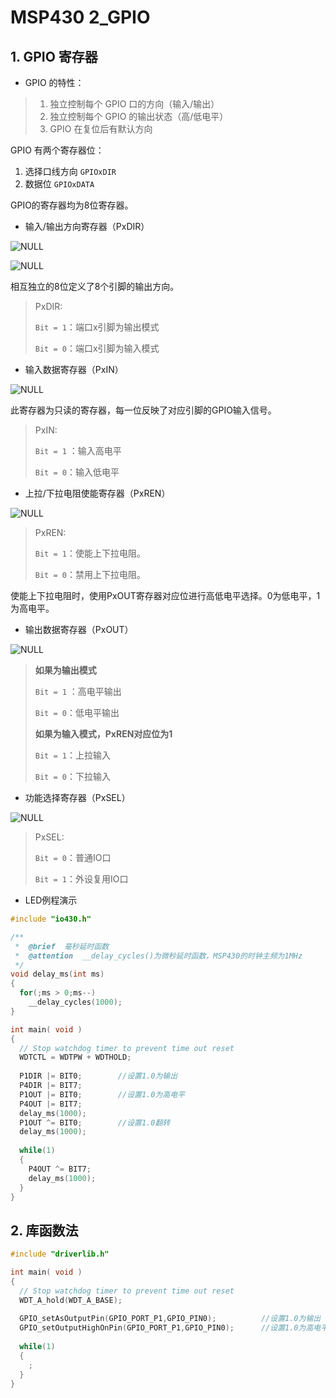 # MSP430 2_GPIO

## 1. GPIO 寄存器

- GPIO 的特性：

> 1. 独立控制每个 GPIO 口的方向（输入/输出）
> 2. 独立控制每个 GPIO 的输出状态（高/低电平）
> 3. GPIO 在复位后有默认方向

GPIO 有两个寄存器位：

1. 选择口线方向 `GPIOxDIR`
2. 数据位 `GPIOxDATA`

GPIO的寄存器均为8位寄存器。

- 输入/输出方向寄存器（PxDIR）

![NULL](S:\STM32SSC\MSP430\Note\Picture\2_1.jpg)



![NULL](S:\STM32SSC\MSP430\Note\Picture\2_2.jpg)

相互独立的8位定义了8个引脚的输出方向。

> PxDIR:	
>
> `Bit = 1`：端口x引脚为输出模式
>
> `Bit = 0`：端口x引脚为输入模式

- 输入数据寄存器（PxIN）

![NULL](S:\STM32SSC\MSP430\Note\Picture\2_3.jpg)

此寄存器为只读的寄存器，每一位反映了对应引脚的GPIO输入信号。

> PxIN:
>
> `Bit = 1` ：输入高电平
>
> `Bit = 0`：输入低电平

- 上拉/下拉电阻使能寄存器（PxREN）

![NULL](S:\STM32SSC\MSP430\Note\Picture\2_4.jpg)

> PxREN:
>
> `Bit = 1`：使能上下拉电阻。
>
> `Bit = 0`：禁用上下拉电阻。

使能上下拉电阻时，使用PxOUT寄存器对应位进行高低电平选择。0为低电平，1为高电平。

- 输出数据寄存器（PxOUT）

![NULL](S:\STM32SSC\MSP430\Note\Picture\2_5.jpg)

> **如果为输出模式**
>
> `Bit = 1` ：高电平输出
>
> `Bit = 0`：低电平输出
>
> **如果为输入模式，PxREN对应位为1**
>
> `Bit = 1`：上拉输入
>
> `Bit = 0`：下拉输入

- 功能选择寄存器（PxSEL）

![NULL](S:\STM32SSC\MSP430\Note\Picture\2_6.jpg)

> PxSEL:
>
> `Bit = 0`：普通IO口
>
> `Bit = 1`：外设复用IO口

- LED例程演示

```c
#include "io430.h"

/**
 *	@brief	毫秒延时函数
 *  @attention	__delay_cycles()为微秒延时函数，MSP430的时钟主频为1MHz
 */
void delay_ms(int ms)
{
  for(;ms > 0;ms--)
    __delay_cycles(1000);
}

int main( void )
{
  // Stop watchdog timer to prevent time out reset
  WDTCTL = WDTPW + WDTHOLD;
  
  P1DIR |= BIT0;        //设置1.0为输出
  P4DIR |= BIT7;
  P1OUT |= BIT0;        //设置1.0为高电平
  P4OUT |= BIT7;
  delay_ms(1000);
  P1OUT ^= BIT0;        //设置1.0翻转
  delay_ms(1000);
  
  while(1)
  {
    P4OUT ^= BIT7;
    delay_ms(1000);
  }
}
```

## 2. 库函数法

```c
#include "driverlib.h"

int main( void )
{
  // Stop watchdog timer to prevent time out reset
  WDT_A_hold(WDT_A_BASE);
  
  GPIO_setAsOutputPin(GPIO_PORT_P1,GPIO_PIN0);			//设置1.0为输出
  GPIO_setOutputHighOnPin(GPIO_PORT_P1,GPIO_PIN0);		//设置1.0为高电平
  
  while(1)
  {
    ;
  }
}
```

